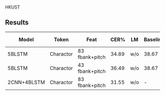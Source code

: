 HKUST

## Results

| Model | Token | Feat | CER% | LM | Baseline | Reference | Config | NGPU | Front End |
| --- | --- | --- | --- |  --- | --- | --- | --- | --- | --- |
| 5BLSTM | Charactor | 83 fbank+pitch | 34.89 | w/o | 38.67 | [Miao et al. (2016)](https://www.cs.cmu.edu/~ymiao/pub/icassp2016_ctc.pdf) | asr-ctc.yml | 2 | kaldi |
| 5BLSTM | Charactor | 43 fbank+pitch | 36.49 | w/o | 38.67 | [Miao et al. (2016)](https://www.cs.cmu.edu/~ymiao/pub/icassp2016_ctc.pdf) | - | 2 | kaldi |
| 2CNN+4BLSTM | Charactor | 83 fbank+pitch | 31.55 | w/o | - | - | CTCAsrModel | 2 | kaldi |
